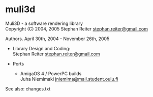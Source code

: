 # muli3d
Muli3D - a software rendering library  
Copyright (C) 2004, 2005 Stephan Reiter <stephan.reiter@gmail.com>

Authors. April 30th, 2004 - November 26th, 2005

* Library Design and Coding:  
  Stephan Reiter <stephan.reiter@gmail.com>

* Ports
  * AmigaOS 4 / PowerPC builds  
    Juha Niemimaki <jniemima@mail.student.oulu.fi>

See also:  changes.txt